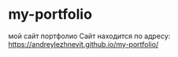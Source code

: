 # my-portfolio
мой сайт портфолио
Сайт находится по адресу: https://andreylezhnevit.github.io/my-portfolio/